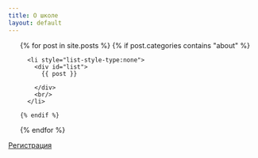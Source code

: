 ```yaml
---
title: О школе
layout: default
---
```

<ul>
  {% for post in site.posts %}
    {% if post.categories contains "about" %}
    
      <li style="list-style-type:none">
        <div id="list">
          {{ post }}
         
        </div>
        <br/>
      </li>

    {% endif %}
  {% endfor %}
</ul>
<a href="/" class="bigbtn">Регистрация</a>
